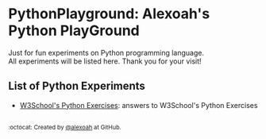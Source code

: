 # PythonPlayground: Alexoah's Python PlayGround
Just for fun experiments on Python programming language.  
All experiments will be listed here. Thank you for your visit!

## List of Python Experiments
* [W3School's Python Exercises](./W3School-PyExercises): answers to W3School's Python Exercises

##
<sup>:octocat: Created by [@alexoah](http://github.com/alexoah) at GitHub.</sup>
